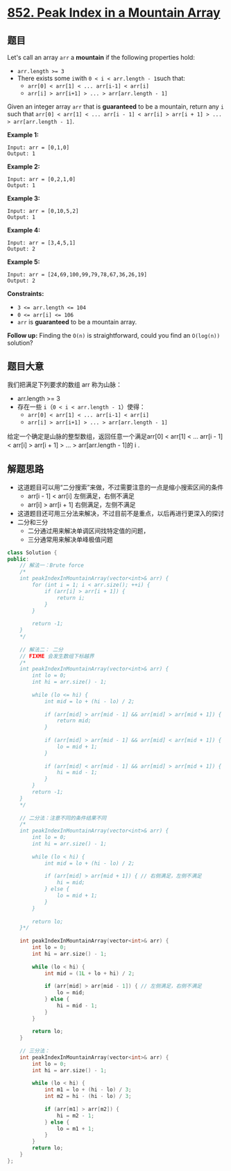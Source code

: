 # [852. Peak Index in a Mountain Array](https://leetcode.com/problems/peak-index-in-a-mountain-array/)

## 题目

Let's call an array `arr` a **mountain** if the following properties hold:

- `arr.length >= 3`
- There exists some `i`with `0 < i < arr.length - 1`such that:
  - `arr[0] < arr[1] < ... arr[i-1] < arr[i]`
  - `arr[i] > arr[i+1] > ... > arr[arr.length - 1]`

Given an integer array `arr` that is **guaranteed** to be a mountain, return any `i` such that `arr[0] < arr[1] < ... arr[i - 1] < arr[i] > arr[i + 1] > ... > arr[arr.length - 1]`.

 

**Example 1:**

```
Input: arr = [0,1,0]
Output: 1
```

**Example 2:**

```
Input: arr = [0,2,1,0]
Output: 1
```

**Example 3:**

```
Input: arr = [0,10,5,2]
Output: 1
```

**Example 4:**

```
Input: arr = [3,4,5,1]
Output: 2
```

**Example 5:**

```
Input: arr = [24,69,100,99,79,78,67,36,26,19]
Output: 2
```

 

**Constraints:**

- `3 <= arr.length <= 104`
- `0 <= arr[i] <= 106`
- `arr` is **guaranteed** to be a mountain array.

 



**Follow up:** Finding the `O(n)` is straightforward, could you find an `O(log(n))` solution?

## 题目大意

我们把满足下列要求的数组 arr 称为山脉：

* arr.length >= 3
* 存在一些  `i`（`0 < i < arr.length - 1`）使得：
  * `arr[0] < arr[1] < ... arr[i-1] < arr[i]`
  * `arr[i] > arr[i+1] > ... > arr[arr.length - 1]`

给定一个确定是山脉的整型数组，返回任意一个满足arr[0] < arr[1] < ... arr[i - 1] < arr[i] > arr[i + 1] > ... > arr[arr.length - 1]的 i .

## 解题思路

* 这道题目可以用“二分搜索”来做，不过需要注意的一点是缩小搜索区间的条件
  * arr[i - 1]  < arr[i] 左侧满足，右侧不满足
  * arr[i] > arr[i + 1] 右侧满足，左侧不满足
* 这道题目还可用三分法来解决，不过目前不是重点，以后再进行更深入的探讨
* 二分和三分
  * 二分通过用来解决单调区间找特定值的问题，
  * 三分通常用来解决单峰极值问题

````c++
class Solution {
public:
    // 解法一：Brute force
    /*
    int peakIndexInMountainArray(vector<int>& arr) {
        for (int i = 1; i < arr.size(); ++i) {
            if (arr[i] > arr[i + 1]) {
                return i;
            }
        }
        
        return -1;
    }
    */
    
    // 解法二： 二分
    // FIXME 会发生数组下标越界
    /*
    int peakIndexInMountainArray(vector<int>& arr) {
        int lo = 0;
        int hi = arr.size() - 1;
        
        while (lo <= hi) {
            int mid = lo + (hi - lo) / 2;
            
            if (arr[mid] > arr[mid - 1] && arr[mid] > arr[mid + 1]) {
                return mid;
            }
            
            if (arr[mid] > arr[mid - 1] && arr[mid] < arr[mid + 1]) {
                lo = mid + 1;
            }
            
            if (arr[mid] < arr[mid - 1] && arr[mid] > arr[mid + 1]) {
                hi = mid - 1;
            }
        }
        return -1;
    }
    */
    
    // 二分法：注意不同的条件结果不同
    /*
    int peakIndexInMountainArray(vector<int>& arr) {
        int lo = 0;
        int hi = arr.size() - 1;
        
        while (lo < hi) {
            int mid = lo + (hi - lo) / 2;
            
            if (arr[mid] > arr[mid + 1]) { // 右侧满足，左侧不满足
                hi = mid;
            } else {
                lo = mid + 1;
            }
        }
        
        return lo;
    }*/
    
    int peakIndexInMountainArray(vector<int>& arr) {
        int lo = 0;
        int hi = arr.size() - 1;
        
        while (lo < hi) {
            int mid = (1L + lo + hi) / 2;
            
            if (arr[mid] > arr[mid - 1]) { // 左侧满足，右侧不满足
                lo = mid;
            } else {
                hi = mid - 1;
            }
        }
        
        return lo;
    }
    
    // 三分法：
    int peakIndexInMountainArray(vector<int>& arr) {
        int lo = 0;
        int hi = arr.size() - 1;
        
        while (lo < hi) {
            int m1 = lo + (hi - lo) / 3;
            int m2 = hi - (hi - lo) / 3;
            
            if (arr[m1] > arr[m2]) {
                hi = m2 - 1;
            } else {
                lo = m1 + 1;
            }
        }
        return lo;   
    }
};
````

